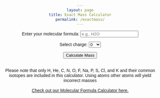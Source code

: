 ```yaml
---
layout: page
title: Exact Mass Calculator
permalink: /exactmass/
---
```


<html lang="en">
<head>
    <meta charset="UTF-8">
    <meta name="viewport" content="width=device-width, initial-scale=1.0">
    <style>
        body {
            font-family: Arial, sans-serif;
            text-align: center;
            margin: 20px;
        }
        #calculator {
            max-width: 400px;
            margin: auto;
        }
    </style>
</head>
<body>

<div id="calculator">
    <label for="inputString">Enter your molecular formula:</label>
    <input type="text" id="inputString" placeholder="e.g., H2O">

<label for="charge">Select charge:</label>
<select id="charge">
    <option value="-1">-1</option>
    <option value="0" selected>0</option>
    <option value="+1">+1</option>
</select>

<button onclick="calculateMass()">Calculate Mass</button>

<p id="result"></p>
</div>

<br>

<div>
Please note that only H, He, C, N, O, F, Na, P, S, Cl, and K and their common isotopes are included in this calculator. Using atoms other atoms will yield incorrect masses <br> <br>
<a href="https://daltonian.co/formulacalc" target="_blank">Check out our Molecular Formula Calculator here.</a>
</div>

<script>
        // https://jsfiddle.net/pr1bmkn3/
function calculateMass() {
    const atoms = {
    H:1.0078250319,
    He:4.0026032497,
    C:12.000000,
    N:14.0030740074,
    O:15.9949146223,
    F:18.9984032,
    Na:22.989770,
    P:30.97376149,
    S:31.972072,
    Cl:34.968853,
    K:38.9637069,
    W:183.950953
    };
    const isotopes = {
    j2H:2.0141017779,
    j3He:3.0160293094,
    j13C:13.003354838,
    j15N:15.000108973,
    jO17:16.9991315,
    jO18:17.9991604,
    j33S:32.97145854,
    j34S:33.967868,
    j36S:35.96708088,
    j37Cl:36.9659026,
    j41K:40.96182597
    };
    const inputString = document.getElementById('inputString').value;
    // Get each element + number of atoms
    const atomMatches = inputString.match(/(?<!j\d{1,2})[A-Z][a-z]*\d*/g);
    const isoMatches = inputString.match(/j\d*[A-Z][a-z]*\d*/g);
    let atomCounts = {};
    let isoCounts = {};
    if (atomMatches) {
        atomCounts = getNumberOfAtoms(atomMatches,atoms);
    }
    if (isoMatches) {
        isoCounts = getNumberOfIsotopes(isoMatches,isotopes);
        console.log(isoCounts);
    }

    const atomMass = getTotalMass(atoms,atomCounts);
    const isoMass = getTotalMass(isotopes,isoCounts);
    
    const totalMass = atomMass+isoMass;
    
    if (document.getElementById('charge').value == 0) {
        const roundedMass = totalMass.toFixed(6);
        document.getElementById('result').innerHTML = `Exact mass: m/z = ${roundedMass}`;
    } else if (document.getElementById('charge').value == -1) {
        const chargedMass = totalMass + 5.48579909065e-4;
        const roundedMass = chargedMass.toFixed(6);
        document.getElementById('result').innerHTML = `Exact mass: m/z = ${roundedMass}`;
    } else {
        const chargedMass = totalMass - 5.48579909065e-4;
        const roundedMass = chargedMass.toFixed(6);
        document.getElementById('result').innerHTML = `Exact mass: m/z = ${roundedMass}`;
    }
    
}

function getNumberOfAtoms(patternMatches,massList) {
    let result = {};
    const matches = patternMatches
    matches.forEach(match => {
    const letterMatch = match.match(/[A-Za-z][a-z]*/);
    const letter = letterMatch ? letterMatch[0] : null;
    const value = parseInt(match.replace(/[A-Za-z][a-z]*/, '')); // Extract numerical value and convert to integer
    if (letter !== null && !isNaN(value)) {
        result[letter] = (result[letter] || 0) + value;
    } else if  (letter !== null && isNaN(value)) {
        result[letter] = (result[letter] || 0) + 1;
    }
    });
    return result;
}

function getNumberOfIsotopes(patternMatches,massList) {
    let result = {};
    const matches = patternMatches
    matches.forEach(match => {
    const letterMatch = match.match(/j\d*[A-Z][a-z]*/);  // Extract isotope symbol
    const letter = letterMatch ? letterMatch[0] : null;
    const value = parseInt(match.replace(/j\d*[A-Z][a-z]*/, '')); // Extract numerical value and convert to integer
    if (letter !== null && !isNaN(value)) {
        result[letter] = (result[letter] || 0) + value;
    } else if  (letter !== null && isNaN(value)) {
        result[letter] = (result[letter] || 0) + 1;
    }
    });
    return result;
}

function getTotalMass(masses,letterObject) {
    let total = 0;
    for (const letter in letterObject) {
        if (letterObject.hasOwnProperty(letter) && masses.hasOwnProperty(letter)) {
            total += letterObject[letter] * masses[letter];
    }}
    return total;
}

</script>

</body>
</html>